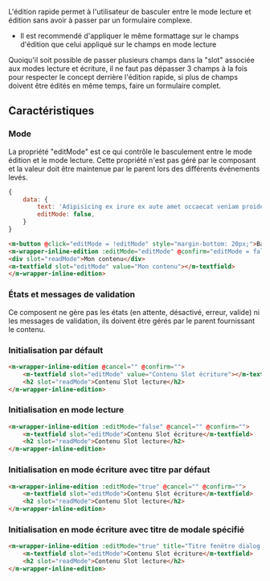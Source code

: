 L'édition rapide permet à l'utilisateur de basculer entre le mode lecture et édition sans avoir à passer par un formulaire complexe.

<modul-do>
    <ul>
        <li>Il est recommendé d'appliquer le même formattage sur le champs d'édition que celui appliqué sur le champs en mode lecture</li>
    </ul>
</modul-do>

<modul-dont>
    <p>Quoiqu'il soit possible de passer plusieurs champs dans la "slot" associée aux modes lecture et écriture, il ne faut pas dépasser 3 champs à la fois pour respecter le concept derrière l'édition rapide, si plus de champs doivent être édités en même temps, faire un formulaire complet.</p>
</modul-dont>

## Caractéristiques

### Mode
La propriété "editMode" est ce qui contrôle le basculement entre le mode édition et le mode lecture. Cette propriété n'est pas géré par le composant et la valeur doit être maintenue par le parent lors des différents événements levés.

<modul-demo>

```javascript
{
    data: {
        text: 'Adipisicing ex irure ex aute amet occaecat veniam proident ut. Deserunt elit consequat aute nostrud. Excepteur est exercitation enim consectetur Lorem enim sint laboris anim nisi deserunt ipsum nostrud veniam. Mollit eu quis ea do cupidatat officia nostrud ipsum proident labore non deserunt. Quis tempor ut magna reprehenderit ullamco ad. Quis irure labore est reprehenderit quis.',
        editMode: false,
    }
}
```

```html
<m-button @click="editMode = !editMode" style="margin-bottom: 20px;">Basculer mode lecture/écriture</m-button>
<m-wrapper-inline-edition :editMode="editMode" @confirm="editMode = false" @cancel="editMode = false">
<div slot="readMode">Mon contenu</div>
<m-textfield slot="editMode" value="Mon contenu"></m-textfield>
</m-wrapper-inline-edition>
```

</modul-demo>

### États et messages de validation
Ce composent ne gère pas les états (en attente, désactivé, erreur, valide) ni les messages de validation, ils doivent être gérés par le parent fournissant le contenu.

### Initialisation par défault
<modul-demo>

```html
<m-wrapper-inline-edition @cancel="" @confirm="">
    <m-textfield slot="editMode" value="Contenu Slot écriture"></m-textfield>
    <h2 slot="readMode">Contenu Slot lecture</h2>
</m-wrapper-inline-edition>
```

</modul-demo>

### Initialisation en mode lecture
<modul-demo>

```html
<m-wrapper-inline-edition :editMode="false" @cancel="" @confirm="">
    <m-textfield slot="editMode">Contenu Slot écriture</m-textfield>
    <h2 slot="readMode">Contenu Slot lecture</h2>
</m-wrapper-inline-edition>
```

</modul-demo>

### Initialisation en mode écriture avec titre par défaut
<modul-demo>

```html
<m-wrapper-inline-edition :editMode="true" @cancel="" @confirm="">
    <m-textfield slot="editMode">Contenu Slot écriture</m-textfield>
    <h2 slot="readMode">Contenu Slot lecture</h2>
</m-wrapper-inline-edition>
```

</modul-demo>

### Initialisation en mode écriture avec titre de modale spécifié
<modul-demo>

```html
<m-wrapper-inline-edition :editMode="true" title="Titre fenêtre dialog mobile"  @cancel="" @confirm="">
    <m-textfield slot="editMode">Contenu Slot écriture</m-textfield>
    <h2 slot="readMode">Contenu Slot lecture</h2>
</m-wrapper-inline-edition>
```

</modul-demo>